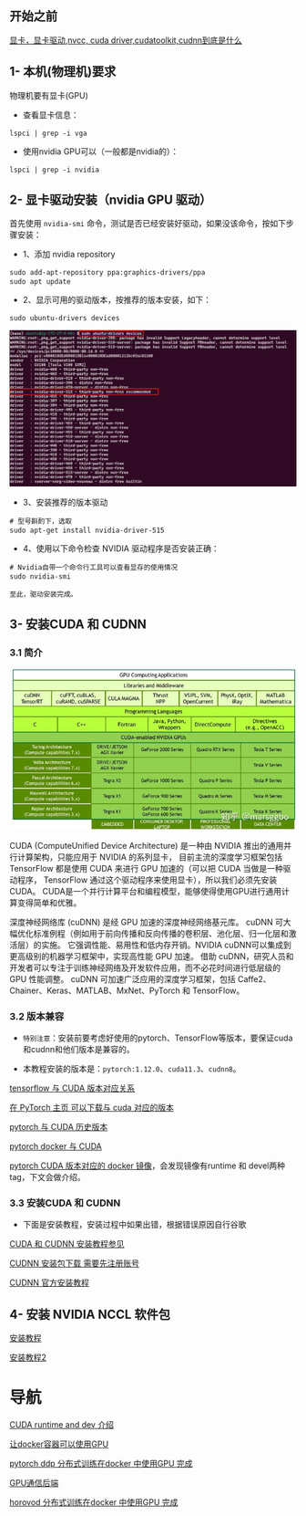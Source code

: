 
## 开始之前

[显卡，显卡驱动,nvcc, cuda driver,cudatoolkit,cudnn到底是什么](https://zhuanlan.zhihu.com/p/91334380)

## 1- 本机(物理机)要求

物理机要有显卡(GPU)

- 查看显卡信息：

```shell
lspci | grep -i vga
```

- 使用nvidia GPU可以（一般都是nvidia的）：

```shell
lspci | grep -i nvidia
```

## 2- 显卡驱动安装（nvidia GPU 驱动）

首先使用 `nvidia-smi` 命令，测试是否已经安装好驱动，如果没该命令，按如下步骤安装：

- 1、添加 nvidia repository

```shell
sudo add-apt-repository ppa:graphics-drivers/ppa
sudo apt update
```

- 2、显示可用的驱动版本，按推荐的版本安装，如下：

```shell
sudo ubuntu-drivers devices
```

![gpu_devices](../docs/images/gpu_devices.png)


- 3、安装推荐的版本驱动

```shell
# 型号斟酌下，选取
sudo apt-get install nvidia-driver-515
```

- 4、使用以下命令检查 NVIDIA 驱动程序是否安装正确：

```shell
# Nvidia自带一个命令行工具可以查看显存的使用情况
sudo nvidia-smi
```

`至此，驱动安装完成。`

## 3- 安装CUDA 和 CUDNN

### 3.1 简介

![CUDA-frame](../docs/images/CUDA-frame.jpg)


CUDA (ComputeUnified Device Architecture) 是一种由 NVIDIA 推出的通用并行计算架构，只能应用于 NVIDIA 的系列显卡，
目前主流的深度学习框架包括 TensorFlow 都是使用 CUDA 来进行 GPU 加速的（可以把 CUDA 当做是一种驱动程序，
TensorFlow 通过这个驱动程序来使用显卡），所以我们必须先安装 CUDA。
CUDA是一个并行计算平台和编程模型，能够使得使用GPU进行通用计算变得简单和优雅。


深度神经网络库 (cuDNN) 是经 GPU 加速的深度神经网络基元库。
cuDNN 可大幅优化标准例程（例如用于前向传播和反向传播的卷积层、池化层、归一化层和激活层）的实施。
它强调性能、易用性和低内存开销。NVIDIA cuDNN可以集成到更高级别的机器学习框架中，实现高性能 GPU 加速。
借助 cuDNN，研究人员和开发者可以专注于训练神经网络及开发软件应用，而不必花时间进行低层级的 GPU 性能调整。
cuDNN 可加速广泛应用的深度学习框架，包括 Caffe2、Chainer、Keras、MATLAB、MxNet、PyTorch 和 TensorFlow。

### 3.2 版本兼容

- `特别注意`：安装前要考虑好使用的pytorch、TensorFlow等版本，要保证cuda和cudnn和他们版本是兼容的。

- 本教程安装的版本是：`pytorch:1.12.0`、`cuda11.3`、`cudnn8`。

[tensorflow 与 CUDA 版本对应关系](https://www.tensorflow.org/install/source#tested_build_configurations)

[在 PyTorch 主页 可以下载与 cuda 对应的版本](https://pytorch.org/get-started/locally/)

[pytorch 与 CUDA 历史版本](https://pytorch.org/get-started/previous-versions/)

[pytorch docker 与 CUDA](https://github.com/pytorch/pytorch#using-pre-built-images)

[pytorch CUDA 版本对应的 docker 镜像](https://hub.docker.com/r/pytorch/pytorch/tags)，会发现镜像有runtime 和 devel两种tag，下文会做介绍。

### 3.3 安装CUDA 和 CUDNN
- 下面是安装教程，安装过程中如果出错，根据错误原因自行谷歌

[CUDA 和 CUDNN 安装教程参见](https://zhuanlan.zhihu.com/p/72298520)

[CUDNN 安装包下载 需要先注册账号](https://developer.nvidia.com/rdp/cudnn-download)

[CUDNN 官方安装教程](https://docs.nvidia.com/deeplearning/cudnn/install-guide/index.html)


## 4- 安装 NVIDIA NCCL 软件包

[安装教程](https://docs.nvidia.com/deeplearning/nccl/install-guide/index.html)

[安装教程2](https://github.com/NVIDIA/nccl)

# 导航

[CUDA runtime and dev 介绍](./GPU_cuda_runtime_dev.md)

[让docker容器可以使用GPU](./GPU_docker_load.md)

[pytorch ddp 分布式训练在docker 中使用GPU 完成](./GPU_docker_pytorch.md)

[GPU通信后端](./GPU-通信后端.md)

[horovod 分布式训练在docker 中使用GPU 完成](./GPU_docker_horovod.md)

